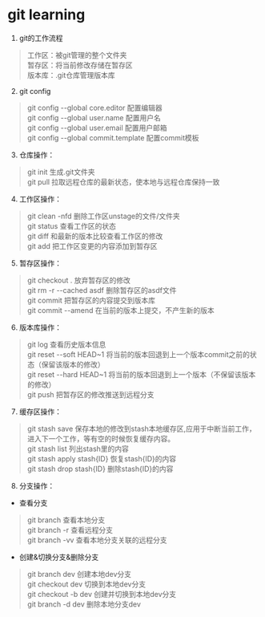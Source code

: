 # git learning
1. git的工作流程
> 工作区：被git管理的整个文件夹  
  暂存区：将当前修改存储在暂存区  
  版本库：.git仓库管理版本库

2. git config
> git config --global core.editor      配置编辑器  
  git config --global user.name        配置用户名  
  git config --global user.email       配置用户邮箱  
  git config --global commit.template  配置commit模板  

3. 仓库操作：
> git init             生成.git文件夹  
  git pull             拉取远程仓库的最新状态，使本地与远程仓库保持一致  

4. 工作区操作：
> git clean -nfd       删除工作区unstage的文件/文件夹  
  git status           查看工作区的状态  
  git diff             和最新的版本比较查看工作区的修改  
  git add              把工作区变更的内容添加到暂存区  

5. 暂存区操作：
> git checkout .       放弃暂存区的修改  
  git rm -r --cached  asdf        删除暂存区的asdf文件  
  git commit           把暂存区的内容提交到版本库     
  git commit --amend   在当前的版本上提交，不产生新的版本  

6. 版本库操作：
> git log              查看历史版本信息  
  git reset --soft HEAD~1         将当前的版本回退到上一个版本commit之前的状态（保留该版本的修改）  
  git reset --hard HEAD~1         将当前的版本回退到上一个版本（不保留该版本的修改）  
  git push             把暂存区的修改推送到远程分支  

7. 缓存区操作：
> git stash save       保存本地的修改到stash本地缓存区,应用于中断当前工作，进入下一个工作，等有空的时候恢复缓存内容。  
  git stash list       列出stash里的内容  
  git stash apply stash{ID}   恢复stash{ID}的内容  
  git stash drop stash{ID}    删除stash{ID}的内容  

8. 分支操作：
- 查看分支
> git branch           查看本地分支  
  git branch -r        查看远程分支  
  git branch -vv       查看本地分支关联的远程分支  

- 创建&切换分支&删除分支
> git branch dev       创建本地dev分支  
  git checkout dev     切换到本地dev分支  
  git checkout -b dev  创建并切换到本地dev分支  
  git branch -d dev    删除本地分支dev  








